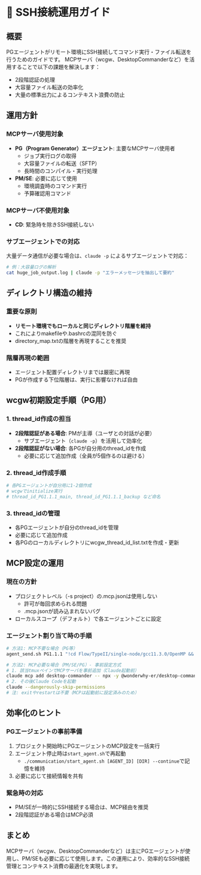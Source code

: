 # 🔌 SSH接続運用ガイド

## 概要

PGエージェントがリモート環境にSSH接続してコマンド実行・ファイル転送を行うためのガイドです。
MCPサーバ（wcgw、DesktopCommanderなど）を活用することで以下の課題を解決します：
- 2段階認証の処理
- 大容量ファイル転送の効率化
- 大量の標準出力によるコンテキスト浪費の防止

## 運用方針

### MCPサーバ使用対象
- **PG（Program Generator）エージェント**: 主要なMCPサーバ使用者
  - ジョブ実行ログの取得
  - 大容量ファイルの転送（SFTP）
  - 長時間のコンパイル・実行処理
- **PM/SE**: 必要に応じて使用
  - 環境調査時のコマンド実行
  - 予算確認用コマンド

### MCPサーバ不使用対象
- **CD**: 緊急時を除きSSH接続しない

### サブエージェントでの対応
大量データ通信が必要な場合は、`claude -p` によるサブエージェントで対応：
```bash
# 例：大容量ログの解析
cat huge_job_output.log | claude -p "エラーメッセージを抽出して要約"
```

## ディレクトリ構造の維持

### 重要な原則
- **リモート環境でもローカルと同じディレクトリ階層を維持**
- これによりmakefileや.bashrcの混同を防ぐ
- directory_map.txtの階層を再現することを推奨

### 階層再現の範囲
- エージェント配置ディレクトリまでは厳密に再現
- PGが作成する下位階層は、実行に影響なければ自由

## wcgw初期設定手順（PG用）

### 1. thread_id作成の担当
- **2段階認証がある場合**: PMが主導（ユーザとの対話が必要）
  - サブエージェント（`claude -p`）を活用して効率化
- **2段階認証がない場合**: 各PGが自分用のthread_idを作成
  - 必要に応じて追加作成（全員が5個作るのは避ける）

### 2. thread_id作成手順
```bash
# 各PGエージェントが自分用に1-2個作成
# wcgwでinitialize実行
# thread_id_PG1.1.1_main, thread_id_PG1.1.1_backup など命名
```

### 3. thread_idの管理
- 各PGエージェントが自分のthread_idを管理
- 必要に応じて追加作成
- 各PGのローカルディレクトリにwcgw_thread_id_list.txtを作成・更新

## MCP設定の運用

### 現在の方針
- プロジェクトレベル（-s project）の.mcp.jsonは使用しない
  - 許可が毎回求められる問題
  - .mcp.jsonが読み込まれないバグ
- ローカルスコープ（デフォルト）で各エージェントごとに設定

### エージェント割り当て時の手順
```bash
# 方法1: MCP不要な場合（PG等）
agent_send.sh PG1.1.1 "!cd Flow/TypeII/single-node/gcc11.3.0/OpenMP && claude --dangerously-skip-permissions"

# 方法2: MCP必要な場合（PM/SE/PG）- 事前設定方式
# 1. 該当tmuxペインでMCPサーバを事前追加（Claude起動前）
claude mcp add desktop-commander -- npx -y @wonderwhy-er/desktop-commander
# 2. その後Claude Codeを起動
claude --dangerously-skip-permissions
# 注: exitやrestartは不要（MCPは起動前に設定済みのため）
```

## 効率化のヒント

### PGエージェントの事前準備
1. プロジェクト開始時にPGエージェントのMCP設定を一括実行
2. エージェント停止時は`start_agent.sh`で再起動
   - `./communication/start_agent.sh [AGENT_ID] [DIR] --continue`で記憶を維持
3. 必要に応じて接続情報を共有

### 緊急時の対応
- PM/SEが一時的にSSH接続する場合は、MCP経由を推奨
- 2段階認証がある場合はMCP必須

## まとめ

MCPサーバ（wcgw、DesktopCommanderなど）は主にPGエージェントが使用し、PM/SEも必要に応じて使用します。この運用により、効率的なSSH接続管理とコンテキスト消費の最適化を実現します。